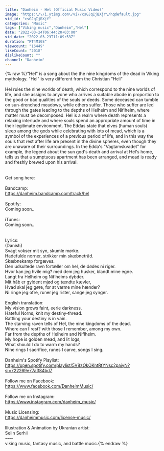 ```yaml
---
title: "Danheim - Hel (Official Music Video)"
image: "https:\/\/i.ytimg.com\/vi\/csGJqIjBXjY\/hqdefault.jpg"
vid_id: "csGJqIjBXjY"
categories: "Music"
tags: ["Viking music","Danheim","Hel"]
date: "2022-03-24T06:44:20+03:00"
vid_date: "2022-03-23T11:09:53Z"
duration: "PT4M10S"
viewcount: "16449"
likeCount: "2018"
dislikeCount: ""
channel: "Danheim"
---
```

{% raw %}&quot;Hel&quot; is a song about the the nine kingdoms of the dead in Viking mythology. &quot;Hel&quot; is very different from the Christian &quot;Hell&quot; <br /><br />Hel rules the nine worlds of death, which correspond to the nine worlds of life, and she assigns to anyone who arrives a suitable abode in proportion to the good or bad qualities of the souls or deeds. Some deceased can tumble on sun-drenched meadows, while others suffer. Those who suffer are led through the gates leading to the depths of Helheim and Niflheim, where matter must be decomposed. Hel is a realm where death represents a relaxing interlude and where souls spend an appropriate amount of time in their legitimate environment. The Eddas state that elves (human souls) sleep among the gods while celebrating with lots of mead, which is a symbol of the experiences of a previous period of life, and in this way the souls that rest after life are present in the divine spheres, even though they are unaware of their surroundings. In the Edda's &quot;Vagtamskvadet&quot; for example, the legend  about the sun god's death and arrival at Hel's home, tells us that a sumptuous apartment has been arranged, and mead is ready and freshly brewed upon his arrival.<br /><br /><br />Get song here:<br /><br />Bandcamp:<br /><a rel="nofollow" target="blank" href="https://danheim.bandcamp.com/track/hel">https://danheim.bandcamp.com/track/hel</a><br /><br />Spotify:<br />Coming soon..<br /><br />iTunes:<br />Coming soon..<br /><br /><br />Lyrics:<br />(Danish)<br />Svagt vokser mit syn, skumle mørke.<br />Hadefulde norner, strikker min skæbnetråd.<br />Skæbnekamp forgæves.<br />Den udsultede ravn fortæller om hel, de dødes ni riger.<br />Hvor kan jeg hvile mig? med dem jeg husker, blandt mine egne.<br />Langt fra Helheim og Niflheims dybder.<br />Mit håb er gyldent mjød og tændte kævler,<br />Hvad skal jeg gøre, for at varme mine hænder?<br />Ni ringe jeg ofre, runer jeg rister, sange jeg synger.<br /><br />English translation:<br />My vision grows faint, eerie darkness.<br />Hateful Norns, knit my destiny-thread.<br />Battling your destiny is in vain.<br />The starving raven tells of Hel, the nine kingdoms of the dead.<br />Where can I rest? with those I remember, among my own.<br />Far from the depths of Helheim and Niflheim.<br />My hope is golden mead, and lit logs,<br />What should I do to warm my hands?<br />Nine rings I sacrifice, runes I carve, songs I sing.<br /><br />Danheim's Spotify Playlist:<br /><a rel="nofollow" target="blank" href="https://open.spotify.com/playlist/5V8zOkOKntRtYNsc2paiyN?si=722269e77a384bd7">https://open.spotify.com/playlist/5V8zOkOKntRtYNsc2paiyN?si=722269e77a384bd7</a><br /><br />Follow me on Facebook:<br /><a rel="nofollow" target="blank" href="https://www.facebook.com/DanheimMusic/">https://www.facebook.com/DanheimMusic/</a><br /><br />Follow me on Instagram:<br /><a rel="nofollow" target="blank" href="https://www.instagram.com/danheim_music/">https://www.instagram.com/danheim_music/</a><br /><br />Music Licensing:<br /><a rel="nofollow" target="blank" href="https://danheimmusic.com/license-music/">https://danheimmusic.com/license-music/</a><br /><br />Illustration &amp; Animation by Ukranian artist:<br />Selin Serhii<br />----<br />viking music, fantasy music, and battle music.{% endraw %}
